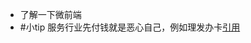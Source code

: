 - 了解一下微前端
- #小tip 服务行业先付钱就是恶心自己，例如理发办卡[引用](https://www.zhihu.com/question/21080279/answer/882763191)